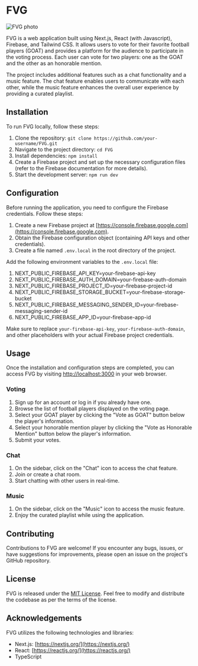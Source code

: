 # FVG
![FVG photo](https://github.com/dunyanong/GoatVote/assets/97597966/ea6a4ac5-f16a-474c-9a5f-0afd1c189088)

FVG is a web application built using Next.js, React (with Javascript), Firebase, and Tailwind CSS. It allows users to vote for their favorite football players (GOAT) and provides a platform for the audience to participate in the voting process. Each user can vote for two players: one as the GOAT and the other as an honorable mention.

The project includes additional features such as a chat functionality and a music feature. The chat feature enables users to communicate with each other, while the music feature enhances the overall user experience by providing a curated playlist.

## Installation

To run FVG locally, follow these steps:

1. Clone the repository: `git clone https://github.com/your-username/FVG.git`
2. Navigate to the project directory: `cd FVG`
3. Install dependencies: `npm install`
4. Create a Firebase project and set up the necessary configuration files (refer to the Firebase documentation for more details).
5. Start the development server: `npm run dev`

## Configuration

Before running the application, you need to configure the Firebase credentials. Follow these steps:

1. Create a new Firebase project at [https://console.firebase.google.com](https://console.firebase.google.com).
2. Obtain the Firebase configuration object (containing API keys and other credentials).
3. Create a file named `.env.local` in the root directory of the project.

Add the following environment variables to the `.env.local` file:

1. NEXT_PUBLIC_FIREBASE_API_KEY=your-firebase-api-key
2. NEXT_PUBLIC_FIREBASE_AUTH_DOMAIN=your-firebase-auth-domain
3. NEXT_PUBLIC_FIREBASE_PROJECT_ID=your-firebase-project-id
4. NEXT_PUBLIC_FIREBASE_STORAGE_BUCKET=your-firebase-storage-bucket
5. NEXT_PUBLIC_FIREBASE_MESSAGING_SENDER_ID=your-firebase-messaging-sender-id
6. NEXT_PUBLIC_FIREBASE_APP_ID=your-firebase-app-id


Make sure to replace `your-firebase-api-key`, `your-firebase-auth-domain`, and other placeholders with your actual Firebase project credentials.

## Usage

Once the installation and configuration steps are completed, you can access FVG by visiting [http://localhost:3000](http://localhost:3000) in your web browser.

### Voting

1. Sign up for an account or log in if you already have one.
2. Browse the list of football players displayed on the voting page.
3. Select your GOAT player by clicking the "Vote as GOAT" button below the player's information.
4. Select your honorable mention player by clicking the "Vote as Honorable Mention" button below the player's information.
5. Submit your votes.

### Chat

1. On the sidebar, click on the "Chat" icon to access the chat feature.
2. Join or create a chat room.
3. Start chatting with other users in real-time.

### Music

1. On the sidebar, click on the "Music" icon to access the music feature.
2. Enjoy the curated playlist while using the application.

## Contributing

Contributions to FVG are welcome! If you encounter any bugs, issues, or have suggestions for improvements, please open an issue on the project's GitHub repository.

## License

FVG is released under the [MIT License](https://opensource.org/licenses/MIT). Feel free to modify and distribute the codebase as per the terms of the license.

## Acknowledgements

FVG utilizes the following technologies and libraries:

- Next.js: [https://nextjs.org/](https://nextjs.org/)
- React: [https://reactjs.org/](https://reactjs.org/)
- TypeScript
